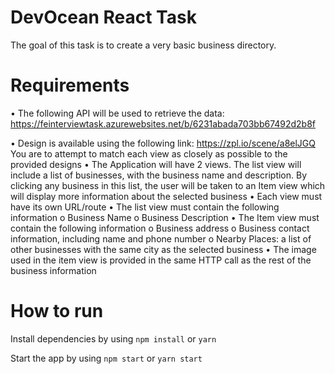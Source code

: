 # DevOcean React Task

The goal of this task is to create a very basic business directory.

# Requirements

• The following API will be used to retrieve the data:
https://feinterviewtask.azurewebsites.net/b/6231abada703bb67492d2b8f

• Design is available using the following link: https://zpl.io/scene/a8elJGQ
You are to attempt to match each view as closely as possible to the provided designs
• The Application will have 2 views. The list view will include a list of businesses, with the business name and description. By clicking any business in this list, the user will be taken to an Item view which will display more information about the selected business
• Each view must have its own URL/route
• The list view must contain the following information
o Business Name
o Business Description
• The Item view must contain the following information
o Business address
o Business contact information, including name and phone number
o Nearby Places: a list of other businesses with the same city as the selected business
• The image used in the item view is provided in the same HTTP call as the rest of the business information

# How to run

Install dependencies by using `npm install` or `yarn`

Start the app by using `npm start` or `yarn start`
